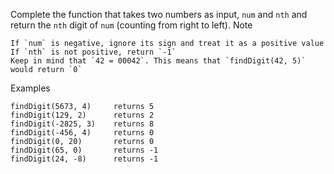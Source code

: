 Complete the function that takes two numbers as input, `num` and `nth` and return the `nth` digit of `num` (counting from right to left).
Note

    If `num` is negative, ignore its sign and treat it as a positive value
    If `nth` is not positive, return `-1`
    Keep in mind that `42 = 00042`. This means that `findDigit(42, 5)` would return `0`

Examples

```
findDigit(5673, 4)     returns 5
findDigit(129, 2)      returns 2
findDigit(-2825, 3)    returns 8
findDigit(-456, 4)     returns 0
findDigit(0, 20)       returns 0
findDigit(65, 0)       returns -1
findDigit(24, -8)      returns -1
```
